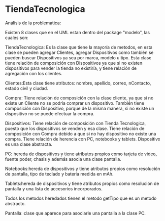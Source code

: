 # TiendaTecnologica

Análisis de la problematica:

Existen 8 clases que en el UML estan dentro del package "modelo", las cuales son:

TiendaTecnologica: Es la clase que tiene la mayoría de metodos, en esta clase se pueden agregar Clientes, agregar Dispositivos como también se pueden buscar Dispositivos ya sea por marca, modelo u tipo.
Esta clase tiene relación de composición con Dispositivos ya que si no existen dispositivos para vender la tienda no existiría, y tiene relación de agregación con los clientes.

Clientes:Esta clase tiene atributos: nombre, apellido, correo, nContacto, estado civil y ciudad. 

Compra: Tiene relación de composición con la clase cliente, ya que si no existe un Cliente no se podría comprar un dispositivo. También tiene composición con Dispositivo, porque de la misma manera, si no existe un dispositivo no se puede efectuar la compra.


Dispositivos: Tiene relación de composición con Tienda Tecnologica, puesto que los dispositivos se venden y esa clase.
Tiene relación de composición con Compra debido a que si no hay dispositivo no existe una compra.
Tiene relación de herencia con PC, notebooks y tablets.
Dispositivo es una clase abstracta.

PC: hereda de dispositivos y tiene atributos propios como tarjeta de video, fuente poder, chasis y además asocia una clase pantalla.

Notebooks:hereda de dispositivos y tiene atributos propios como resolución de pantalla, tipo de teclado y bateria medida en mAh.

Tablets:hereda de dispositivos y tiene atributos propios como resolución de pantalla y una lista de accesorios incorporados.

Todos los metodos heredados tienen el metodo getTipo que es un metodo abstracto.

Pantalla: clase que aparece para asociarle una pantalla a la clase PC.


